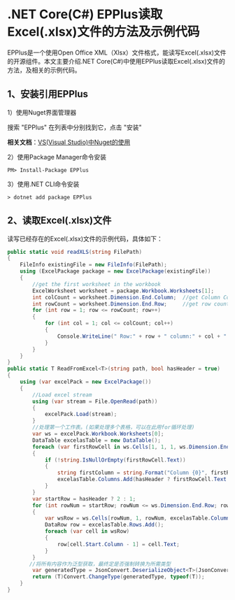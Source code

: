 # .NET Core(C#) EPPlus读取Excel(.xlsx)文件的方法及示例代码

EPPlus是一个使用Open Office XML（Xlsx）文件格式，能读写Excel(.xlsx)文件的开源组件。本文主要介绍.NET Core(C#)中使用EPPlus读取Excel(.xlsx)文件的方法，及相关的示例代码。

## 1、安装引用EPPlus

1）使用Nuget界面管理器

搜索 "EPPlus" 在列表中分别找到它，点击 "安装"

**相关文档**：[VS(Visual Studio)中Nuget的使用](https://www.cjavapy.com/article/21/)

2）使用Package Manager命令安装

```
PM> Install-Package EPPlus
```

3）使用.NET CLI命令安装

```
> dotnet add package EPPlus
```



## 2、读取Excel(.xlsx)文件

读写已经存在的Excel(.xlsx)文件的示例代码，具体如下：

```C#
public static void readXLS(string FilePath)
{
    FileInfo existingFile = new FileInfo(FilePath);
    using (ExcelPackage package = new ExcelPackage(existingFile))
    {
        //get the first worksheet in the workbook
        ExcelWorksheet worksheet = package.Workbook.Worksheets[1];
        int colCount = worksheet.Dimension.End.Column;  //get Column Count
        int rowCount = worksheet.Dimension.End.Row;     //get row count
        for (int row = 1; row <= rowCount; row++)
        {
            for (int col = 1; col <= colCount; col++)
            {
                Console.WriteLine(" Row:" + row + " column:" + col + " Value:" + worksheet.Cells[row, col].Value?.ToString().Trim());
            }
        }
    }
}
public static T ReadFromExcel<T>(string path, bool hasHeader = true)
{
    using (var excelPack = new ExcelPackage())
    {
        //Load excel stream
        using (var stream = File.OpenRead(path))
        {
            excelPack.Load(stream);
        }
        //处理第一个工作表。(如果处理多个表格，可以在此用for循环处理)
        var ws = excelPack.Workbook.Worksheets[0];
        DataTable excelasTable = new DataTable();
        foreach (var firstRowCell in ws.Cells[1, 1, 1, ws.Dimension.End.Column])
        {
            if (!string.IsNullOrEmpty(firstRowCell.Text))
            {
                string firstColumn = string.Format("Column {0}", firstRowCell.Start.Column);
                excelasTable.Columns.Add(hasHeader ? firstRowCell.Text : firstColumn);
            }
        }
        var startRow = hasHeader ? 2 : 1;
        for (int rowNum = startRow; rowNum <= ws.Dimension.End.Row; rowNum++)
        {
            var wsRow = ws.Cells[rowNum, 1, rowNum, excelasTable.Columns.Count];
            DataRow row = excelasTable.Rows.Add();
            foreach (var cell in wsRow)
            {
                row[cell.Start.Column - 1] = cell.Text;
            }
        }
       //将所有内容作为泛型获取，最终定是否强制转换为所需类型
        var generatedType = JsonConvert.DeserializeObject<T>(JsonConvert.SerializeObject(excelasTable));
        return (T)Convert.ChangeType(generatedType, typeof(T));
    }
}
```

